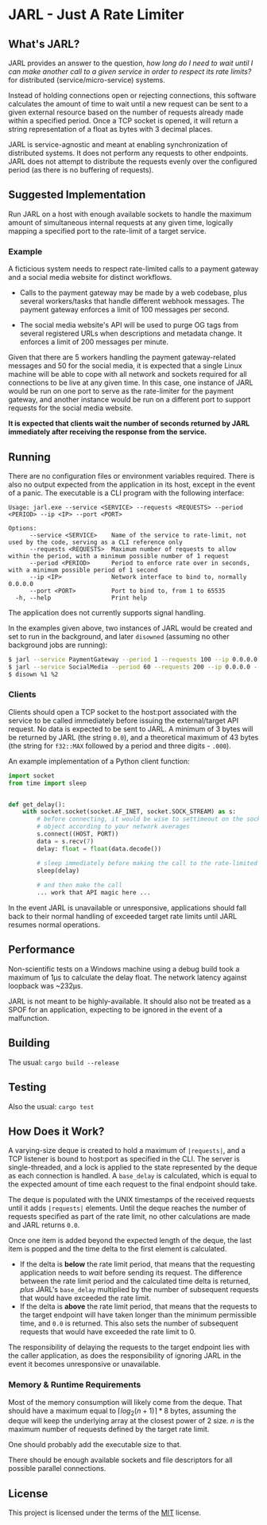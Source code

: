 # JARL - Just A Rate Limiter

## What's JARL?

JARL provides an answer to the question, _how long do I need to wait until I can make another call to a given service in order to respect its rate limits?_ for distributed (service/micro-service) systems.

Instead of holding connections open or rejecting connections, this software calculates the amount of time to wait until a new request can be sent to a given external resource based on the number of requests already made within a specified period. Once a TCP socket is opened, it will return a string representation of a float as bytes with 3 decimal places.

JARL is service-agnostic and meant at enabling synchronization of distributed systems. It does not perform any requests to other endpoints. JARL does not attempt to distribute the requests evenly over the configured period (as there is no buffering of requests).


## Suggested Implementation

Run JARL on a host with enough available sockets to handle the maximum amount of simultaneous internal requests at any given time, logically mapping a specified port to the rate-limit of a target service.


### Example

A ficticious system needs to respect rate-limited calls to a payment gateway and a social media website for distinct workflows.

- Calls to the payment gateway may be made by a web codebase, plus several workers/tasks that handle different webhook messages. The payment gateway enforces a limit of 100 messages per second.

- The social media website's API will be used to purge OG tags from several registered URLs when descriptions and metadata change. It enforces a limit of 200 messages per minute.

Given that there are 5 workers handling the payment gateway-related messages and 50 for the social media, it is expected that a single Linux machine will be able to cope with all network and sockets required for all connections to be live at any given time. In this case, one instance of JARL would be run on one port to serve as the rate-limiter for the payment gateway, and another instance would be run on a different port to support requests for the social media website.

**It is expected that clients wait the number of seconds returned by JARL immediately after receiving the response from the service.**


## Running

There are no configuration files or environment variables required. There is also no output expected from the application in its host, except in the event of a panic. The executable is a CLI program with the following interface:

```
Usage: jarl.exe --service <SERVICE> --requests <REQUESTS> --period <PERIOD> --ip <IP> --port <PORT>

Options:
      --service <SERVICE>    Name of the service to rate-limit, not used by the code, serving as a CLI reference only
      --requests <REQUESTS>  Maximum number of requests to allow within the period, with a minimum possible number of 1 request
      --period <PERIOD>      Period to enforce rate over in seconds, with a minimum possible period of 1 second
      --ip <IP>              Network interface to bind to, normally 0.0.0.0
      --port <PORT>          Port to bind to, from 1 to 65535
  -h, --help                 Print help
```

The application does not currently supports signal handling.

In the examples given above, two instances of JARL would be created and set to run in the background, and later `disowned` (assuming no other background jobs are running):

```bash
$ jarl --service PaymentGateway --period 1 --requests 100 --ip 0.0.0.0 --port 1234 > payment_gateway.log &
$ jarl --service SocialMedia --period 60 --requests 200 --ip 0.0.0.0 --port 1235 > social_media.log &
$ disown %1 %2
```

### Clients

Clients should open a TCP socket to the host:port associated with the service to be called immediately before issuing the external/target API request. No data is expected to be sent to JARL. A minimum of 3 bytes will be returned by JARL (the string `0.0`), and a theoretical maximum of 43 bytes (the string for `f32::MAX` followed by a period and three digits - `.000`).

An example implementation of a Python client function:

```python
import socket
from time import sleep


def get_delay():
    with socket.socket(socket.AF_INET, socket.SOCK_STREAM) as s:
        # before connecting, it would be wise to settimeout on the socket 
        # object according to your network averages
        s.connect((HOST, PORT))
        data = s.recv(7)
        delay: float = float(data.decode())

        # sleep immediately before making the call to the rate-limited resource
        sleep(delay)
        
        # and then make the call
        ... work that API magic here ...
```

In the event JARL is unavailable or unresponsive, applications should fall back to their normal handling of exceeded target rate limits until JARL resumes normal operations.


## Performance

Non-scientific tests on a Windows machine using a debug build took a maximum of 1μs to calculate the delay float. The network latency against loopback was ~232μs.

JARL is not meant to be highly-available. It should also not be treated as a SPOF for an application, expecting to be ignored in the event of a malfunction.

## Building

The usual: `cargo build --release`

## Testing

Also the usual: `cargo test`


## How Does it Work?

A varying-size deque is created to hold a maximum of `|requests|`, and a TCP listener is bound to host:port as specified in the CLI. The server is single-threaded, and a lock is applied to the state represented by the deque as each connection is handled. A `base_delay` is calculated, which is equal to the expected amount of time each request to the final endpoint should take.

The deque is populated with the UNIX timestamps of the received requests until it adds `|requests|` elements. Until the deque reaches the number of requests specified as part of the rate limit, no other calculations are made and JARL returns `0.0`.

Once one item is added beyond the expected length of the deque, the last item is popped and the time delta to the first element is calculated.
- If the delta is **below** the rate limit period, that means that the requesting application needs to _wait_ before sending its request. The difference between the rate limit period and the calculated time delta is returned, _plus_ JARL's `base_delay` multiplied by the number of subsequent requests that would have exceeded the rate limit.
- If the delta is **above** the rate limit period, that means that the requests to the target endpoint will have taken longer than the minimum permissible time, and `0.0` is returned. This also sets the number of subsequent requests that would have exceeded the rate limit to 0.

The responsibility of delaying the requests to the target endpoint lies with the caller application, as does the responsibility of ignoring JARL in the event it becomes unresponsive or unavailable.


### Memory & Runtime Requirements

Most of the memory consumption will likely come from the deque. That should have a maximum equal to $\lceil{log _{2} (n + 1)}\rceil *8$ bytes, assuming the deque will keep the underlying array at the closest power of 2 size. $n$ is the maximum number of requests defined by the target rate limit.

One should probably add the executable size to that.

There should be enough available sockets and file descriptors for all possible parallel connections.


## License

This project is licensed under the terms of the [MIT](LICENSE.md) license.
